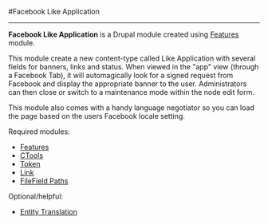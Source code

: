 #Facebook Like Application

----------

**Facebook Like Application** is a Drupal module created using [Features](http://drupal.org/project/features) module.

This module create a new content-type called Like Application with several fields for banners, links and status. When viewed in the "app" view (through a Facebook Tab), it will automagically look for a signed request from Facebook and display the appropriate banner to the user. Administrators can then close or switch to a maintenance mode within the node edit form.

This module also comes with a handy language negotiator so you can load the page based on the users Facebook locale setting.

Required modules:

* [Features](http://drupal.org/project/features)
* [CTools](http://drupal.org/project/ctools)
* [Token](http://drupal.org/project/token)
* [Link](http://drupal.org/project/link)
* [FileField Paths](http://drupal.org/project/filefield_paths)

Optional/helpful:

* [Entity Translation](http://drupal.org/project/entity_translation)

